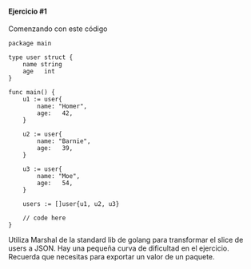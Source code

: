 #### Ejercicio #1

Comenzando con este código
```
package main

type user struct {
    name string
    age   int
}

func main() {
    u1 := user{
        name: "Homer",
        age:   42,
    }

    u2 := user{
        name: "Barnie",
        age:   39,
    }

    u3 := user{
        name: "Moe",
        age:   54,
    }

    users := []user{u1, u2, u3}

    // code here
}
```
Utiliza Marshal de la standard lib de golang para transformar el slice de users a JSON. Hay una pequeña curva de
dificultad en el ejercicio. Recuerda que necesitas para exportar un valor de un paquete.